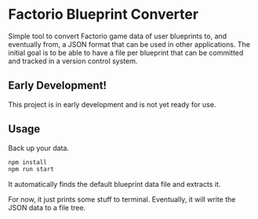 # Factorio Blueprint Converter

Simple tool to convert Factorio game data of user blueprints to, and eventually from, a JSON format that can be used in other applications.
The initial goal is to be able to have a file per blueprint that can be committed and tracked in a version control system.

## Early Development!

This project is in early development and is not yet ready for use.

## Usage

Back up your data.

```bash
npm install
npm run start
```

It automatically finds the default blueprint data file and extracts it.

For now, it just prints some stuff to terminal.
Eventually, it will write the JSON data to a file tree.
